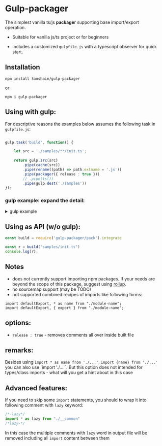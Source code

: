 # Gulp-packager

The simplest vanilla ts/js **packager** supporting base import/export operation. 

- Suitable for vanilla js/ts project or for beginners

- Includes a customized `gulpfile.js` with a typescript observer for quick start.

## Installation

```
npm install Sanshain/gulp-packager
```

or 

```
npm i gulp-packager
```

## Using with gulp:

For descriptive reasons the examples below assumes the following task in `gulpfile.js`:

```ts

gulp.task('build', function() {

    let src = './samples/**/init.ts';
    
    return gulp.src(src)                       
        .pipe(cache(src))
        .pipe(rename((path) => path.extname = '.js'))                              
        .pipe(packager({ release : true })) 
        // .pipe(ts())
        .pipe(gulp.dest('./samples'))
});
```

### gulp example: expand the detail:

<details>
<summary>gulp example</summary>


		#### source:

		`__common.ts` file: 

		```javascript
		export let months = ['Jan', 'Feb', 'Mar', 'Apr', 'Aug', 'Sep', 'Oct', 'Nov', 'Dec'];
		let r = 7
		export var a = 66;

		export function Ads(arg){}

		function asd(){}

		export function f(){}

		export class Asde{constructor(){}}
		```

		and `init.ts`:

		```typescript
		import { months, Ads } from "./button/__common"

		var a = months;

		var c = 754;

		console.log(a);
		```

		#### result:

		turn out the content inside `init.js` in the same directory:

		```js
		const $$button$__commonExports = (function (exports) {
		 let months = ['Jan', 'Feb', 'Mar', 'Apr', 'Aug', 'Sep', 'Oct', 'Nov', 'Dec'];
			let r = 7
			var a = 66;

			function Ads(arg){}

			function asd(){}

			function f(){}

			class Asde{constructor(){}}

			exports = { months, a, Ads, f, Asde };

			return exports 
		})({})




		const {  months, Ads  } = $$button$__commonExports;

		var a = months;

		var c = 754;

		console.log(a);
		```


</details>




## Using as API (w/o gulp):


```js
const build = require('gulp-packager/pack').integrate

const r = build("samples/init.ts")
console.log(r);

```


## Notes


* does not currently support importing npm packages. If your needs are beyond the scope of this package, suggest using [rollup](https://www.npmjs.com/package/rollup).
* no sourcemap support (may be TODO)
* not supported combined recipes of imports like following forms: 
```
import defaultExport, * as name from "./module-name";
import defaultExport, { export } from "./module-name";
```


## options:

- `release : true` - removes comments all over inside built file


## remarks: 

Besides using `import * as name from './...'`, `import {name} from './...'` you can also use `import './...``. 
But this option does not intended for types/class imports - what will you get a hint about in this case


## Advanced features: 

If you need to skip some `import` statements, you should to wrap it into following comment with `lazy` keyword:

```js
/*-lazy*/
import * as lazy from "./__common"
/*lazy-*/
```

In this case the multiple comments with `lazy` word in output file will be removed including all `import` content between them

